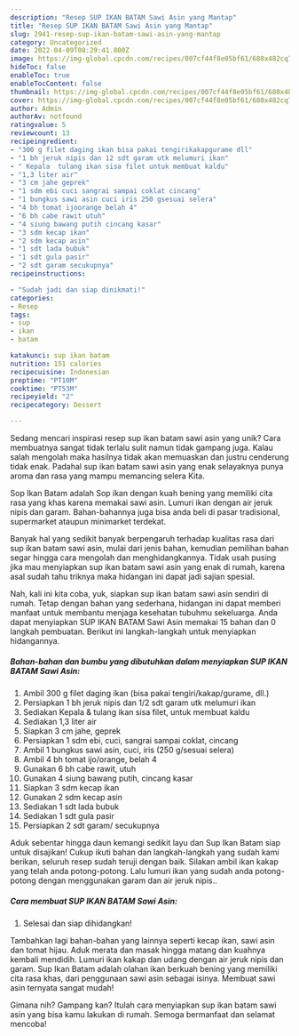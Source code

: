 ```yaml
---
description: "Resep SUP IKAN BATAM Sawi Asin yang Mantap"
title: "Resep SUP IKAN BATAM Sawi Asin yang Mantap"
slug: 2941-resep-sup-ikan-batam-sawi-asin-yang-mantap
category: Uncategorized
date: 2022-04-09T08:29:41.800Z
image: https://img-global.cpcdn.com/recipes/007cf44f8e05bf61/680x482cq70/sup-ikan-batam-sawi-asin-foto-resep-utama.jpg
hideToc: false
enableToc: true
enableTocContent: false
thumbnail: https://img-global.cpcdn.com/recipes/007cf44f8e05bf61/680x482cq70/sup-ikan-batam-sawi-asin-foto-resep-utama.jpg
cover: https://img-global.cpcdn.com/recipes/007cf44f8e05bf61/680x482cq70/sup-ikan-batam-sawi-asin-foto-resep-utama.jpg
author: Admin
authorAv: notfound
ratingvalue: 5
reviewcount: 13
recipeingredient:
- "300 g filet daging ikan bisa pakai tengirikakapgurame dll"
- "1 bh jeruk nipis dan 12 sdt garam utk melumuri ikan"
- " Kepala  tulang ikan sisa filet untuk membuat kaldu"
- "1,3 liter air"
- "3 cm jahe geprek"
- "1 sdm ebi cuci sangrai sampai coklat cincang"
- "1 bungkus sawi asin cuci iris 250 gsesuai selera"
- "4 bh tomat ijoorange belah 4"
- "6 bh cabe rawit utuh"
- "4 siung bawang putih cincang kasar"
- "3 sdm kecap ikan"
- "2 sdm kecap asin"
- "1 sdt lada bubuk"
- "1 sdt gula pasir"
- "2 sdt garam secukupnya"
recipeinstructions:

- "Sudah jadi dan siap dinikmati!"
categories:
- Resep
tags:
- sup
- ikan
- batam

katakunci: sup ikan batam 
nutrition: 151 calories
recipecuisine: Indonesian
preptime: "PT10M"
cooktime: "PT53M"
recipeyield: "2"
recipecategory: Dessert

---
```





Sedang mencari inspirasi resep sup ikan batam sawi asin yang unik? Cara membuatnya sangat tidak terlalu sulit namun tidak gampang juga. Kalau salah mengolah maka hasilnya tidak akan memuaskan dan justru cenderung tidak enak. Padahal sup ikan batam sawi asin yang enak selayaknya punya aroma dan rasa yang mampu memancing selera Kita.





Sop Ikan Batam adalah Sop ikan dengan kuah bening yang memiliki cita rasa yang khas karena memakai sawi asin. Lumuri ikan dengan air jeruk nipis dan garam. Bahan-bahannya juga bisa anda beli di pasar tradisional, supermarket ataupun minimarket terdekat.

Banyak hal yang sedikit banyak berpengaruh terhadap kualitas rasa dari sup ikan batam sawi asin, mulai dari jenis bahan, kemudian pemilihan bahan segar hingga cara mengolah dan menghidangkannya. Tidak usah pusing jika mau menyiapkan sup ikan batam sawi asin yang enak di rumah, karena asal sudah tahu triknya maka hidangan ini dapat jadi sajian spesial.






Nah, kali ini kita coba, yuk, siapkan sup ikan batam sawi asin sendiri di rumah. Tetap dengan bahan yang sederhana, hidangan ini dapat memberi manfaat untuk membantu menjaga kesehatan tubuhmu sekeluarga. Anda dapat menyiapkan SUP IKAN BATAM Sawi Asin memakai 15 bahan dan 0 langkah pembuatan. Berikut ini langkah-langkah untuk menyiapkan hidangannya.

<!--inarticleads1-->

##### Bahan-bahan dan bumbu yang dibutuhkan dalam menyiapkan SUP IKAN BATAM Sawi Asin:

1. Ambil 300 g filet daging ikan (bisa pakai tengiri/kakap/gurame, dll.)
1. Persiapkan 1 bh jeruk nipis dan 1/2 sdt garam utk melumuri ikan
1. Sediakan  Kepala &amp; tulang ikan sisa filet, untuk membuat kaldu
1. Sediakan 1,3 liter air
1. Siapkan 3 cm jahe, geprek
1. Persiapkan 1 sdm ebi, cuci, sangrai sampai coklat, cincang
1. Ambil 1 bungkus sawi asin, cuci, iris (250 g/sesuai selera)
1. Ambil 4 bh tomat ijo/orange, belah 4
1. Gunakan 6 bh cabe rawit, utuh
1. Gunakan 4 siung bawang putih, cincang kasar
1. Siapkan 3 sdm kecap ikan
1. Gunakan 2 sdm kecap asin
1. Sediakan 1 sdt lada bubuk
1. Sediakan 1 sdt gula pasir
1. Persiapkan 2 sdt garam/ secukupnya


Aduk sebentar hingga daun kemangi sedikit layu dan Sup Ikan Batam siap untuk disajikan! Cukup ikuti bahan dan langkah-langkah yang sudah kami berikan, seluruh resep sudah teruji dengan baik. Silakan ambil ikan kakap yang telah anda potong-potong. Lalu lumuri ikan yang sudah anda potong-potong dengan menggunakan garam dan air jeruk nipis.. 

<!--inarticleads2-->

##### Cara membuat SUP IKAN BATAM Sawi Asin:


1. Selesai dan siap dihidangkan!

Tambahkan lagi bahan-bahan yang lainnya seperti kecap ikan, sawi asin dan tomat hijau. Aduk merata dan masak hingga matang dan kuahnya kembali mendidih. Lumuri ikan kakap dan udang dengan air jeruk nipis dan garam. Sup Ikan Batam adalah olahan ikan berkuah bening yang memiliki cita rasa khas, dari penggunaan sawi asin sebagai isinya. Membuat sawi asin ternyata sangat mudah! 

Gimana nih? Gampang kan? Itulah cara menyiapkan sup ikan batam sawi asin yang bisa kamu lakukan di rumah. Semoga bermanfaat dan selamat mencoba!
